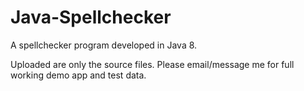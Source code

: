 # Java-Spellchecker
A spellchecker program developed in Java 8.

Uploaded are only the source files. Please email/message me for full working demo app and test data.
